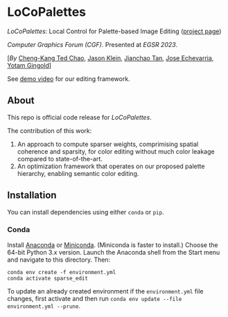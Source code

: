 # LoCoPalettes

*LoCoPalettes*: Local Control for Palette-based Image Editing ([project page](https://cragl.cs.gmu.edu/locopalettes/))

*Computer Graphics Forum (CGF)*. Presented at *EGSR 2023*.

[*By* [Cheng-Kang Ted Chao](https://mason.gmu.edu/~cchao8/), [Jason Klein](https://www.linkedin.com/in/jason-adam-klein), [Jianchao Tan](https://scholar.google.com/citations?user=1Gywy80AAAAJ&hl=en), [Jose Echevarria](http://www.jiechevarria.com/), [Yotam Gingold](https://cragl.cs.gmu.edu/)] 

See [demo video](https://cragl.cs.gmu.edu/locopalettes/) for our editing framework.

## About

This repo is official code release for *LoCoPalettes*. 

The contribution of this work:
1. An approach to compute sparser weights, comprimising spatial coherence and sparsity, for color editing without much color leakage compared to state-of-the-art.
2. An optimization framework that operates on our proposed palette hierarchy, enabling semantic color editing.

## Installation

You can install dependencies using either `conda` or `pip`.

### Conda

Install [Anaconda](https://www.anaconda.com/products/individual) or [Miniconda](https://docs.conda.io/en/latest/miniconda.html).
(Miniconda is faster to install.) Choose the 64-bit Python 3.x version. Launch the Anaconda shell from the Start menu and navigate to this directory.
Then:

    conda env create -f environment.yml
    conda activate sparse_edit

To update an already created environment if the `environment.yml` file changes, first activate and then run `conda env update --file environment.yml --prune`.
